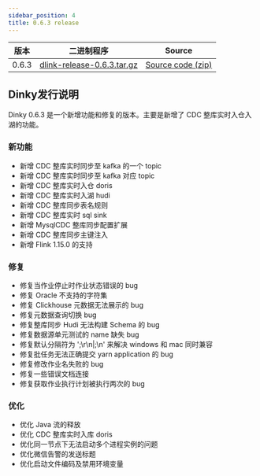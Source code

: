 ```yaml
---
sidebar_position: 4
title: 0.6.3 release
---
```




| 版本    | 二进制程序                                                                                                                | Source                                                                               |
|-------|----------------------------------------------------------------------------------------------------------------------|--------------------------------------------------------------------------------------|
| 0.6.3 | [dlink-release-0.6.3.tar.gz](https://github.com/DataLinkDC/dlink/releases/download/0.6.3/dlink-release-0.6.3.tar.gz) | [Source code (zip)](https://github.com/DataLinkDC/dlink/archive/refs/tags/0.6.3.zip) |


## Dinky发行说明

Dinky 0.6.3 是一个新增功能和修复的版本。主要是新增了 CDC 整库实时入仓入湖的功能。

### 新功能

- 新增 CDC 整库实时同步至 kafka 的一个 topic
- 新增 CDC 整库实时同步至 kafka 对应 topic
- 新增 CDC 整库实时入仓 doris
- 新增 CDC 整库实时入湖 hudi
- 新增 CDC 整库同步表名规则
- 新增 CDC 整库实时 sql sink
- 新增 MysqlCDC 整库同步配置扩展
- 新增 CDC 整库同步主键注入
- 新增 Flink 1.15.0 的支持

### 修复

- 修复当作业停止时作业状态错误的 bug
- 修复 Oracle 不支持的字符集
- 修复 Clickhouse 元数据无法展示的 bug
- 修复元数据查询切换 bug
- 修复整库同步 Hudi 无法构建 Schema 的 bug
- 修复数据源单元测试的 name 缺失 bug
- 修复默认分隔符为 ';\r\n|;\n' 来解决 windows 和 mac 同时兼容
- 修复批任务无法正确提交 yarn application 的 bug
- 修复修改作业名失败的 bug
- 修复一些错误文档连接
- 修复获取作业执行计划被执行两次的 bug

### 优化

- 优化 Java 流的释放
- 优化 CDC 整库实时入库 doris
- 优化同一节点下无法启动多个进程实例的问题
- 优化微信告警的发送标题
- 优化启动文件编码及禁用环境变量